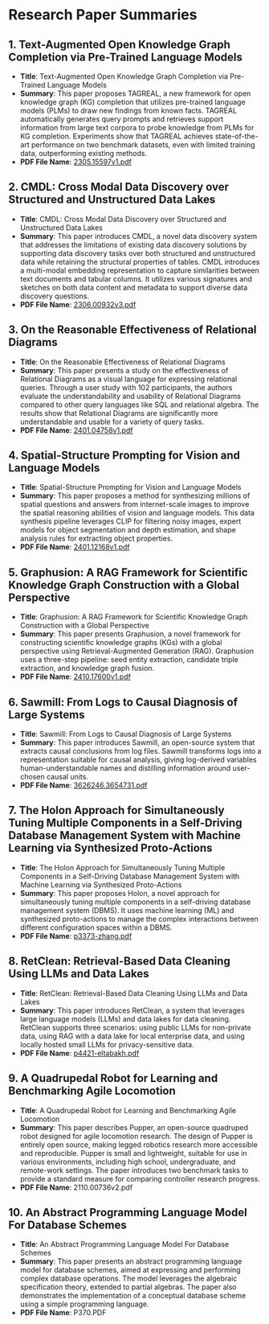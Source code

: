 # Research Paper Summaries

## 1. Text-Augmented Open Knowledge Graph Completion via Pre-Trained Language Models
- **Title**: Text-Augmented Open Knowledge Graph Completion via Pre-Trained Language Models
- **Summary**: This paper proposes TAGREAL, a new framework for open knowledge graph (KG) completion that utilizes pre-trained language models (PLMs) to draw new findings from known facts. TAGREAL automatically generates query prompts and retrieves support information from large text corpora to probe knowledge from PLMs for KG completion. Experiments show that TAGREAL achieves state-of-the-art performance on two benchmark datasets, even with limited training data, outperforming existing methods.
- **PDF File Name**: [2305.15597v1.pdf](https://arxiv.org/pdf/2305.15597.pdf)

## 2. CMDL: Cross Modal Data Discovery over Structured and Unstructured Data Lakes
- **Title**: CMDL: Cross Modal Data Discovery over Structured and Unstructured Data Lakes
- **Summary**: This paper introduces CMDL, a novel data discovery system that addresses the limitations of existing data discovery solutions by supporting data discovery tasks over both structured and unstructured data while retaining the structural properties of tables. CMDL introduces a multi-modal embedding representation to capture similarities between text documents and tabular columns. It utilizes various signatures and sketches on both data content and metadata to support diverse data discovery questions.
- **PDF File Name**: [2306.00932v3.pdf](https://arxiv.org/pdf/2306.00932.pdf)

## 3. On the Reasonable Effectiveness of Relational Diagrams
- **Title**: On the Reasonable Effectiveness of Relational Diagrams
- **Summary**: This paper presents a study on the effectiveness of Relational Diagrams as a visual language for expressing relational queries. Through a user study with 102 participants, the authors evaluate the understandability and usability of Relational Diagrams compared to other query languages like SQL and relational algebra. The results show that Relational Diagrams are significantly more understandable and usable for a variety of query tasks.
- **PDF File Name**: [2401.04758v1.pdf](https://arxiv.org/pdf/2401.04758.pdf)

## 4. Spatial-Structure Prompting for Vision and Language Models
- **Title**: Spatial-Structure Prompting for Vision and Language Models
- **Summary**: This paper proposes a method for synthesizing millions of spatial questions and answers from internet-scale images to improve the spatial reasoning abilities of vision and language models. This data synthesis pipeline leverages CLIP for filtering noisy images, expert models for object segmentation and depth estimation, and shape analysis rules for extracting object properties.
- **PDF File Name**: [2401.12168v1.pdf](https://arxiv.org/pdf/2401.12168.pdf)

## 5. Graphusion: A RAG Framework for Scientific Knowledge Graph Construction with a Global Perspective
- **Title**: Graphusion: A RAG Framework for Scientific Knowledge Graph Construction with a Global Perspective
- **Summary**: This paper presents Graphusion, a novel framework for constructing scientific knowledge graphs (KGs) with a global perspective using Retrieval-Augmented Generation (RAG). Graphusion uses a three-step pipeline: seed entity extraction, candidate triple extraction, and knowledge graph fusion.
- **PDF File Name**: [2410.17600v1.pdf](https://arxiv.org/pdf/2410.17600.pdf)

## 6. Sawmill: From Logs to Causal Diagnosis of Large Systems
- **Title**: Sawmill: From Logs to Causal Diagnosis of Large Systems
- **Summary**: This paper introduces Sawmill, an open-source system that extracts causal conclusions from log files. Sawmill transforms logs into a representation suitable for causal analysis, giving log-derived variables human-understandable names and distilling information around user-chosen causal units.
- **PDF File Name**: [3626246.3654731.pdf](https://dl.acm.org/doi/pdf/10.1145/3626246.3654731)

## 7. The Holon Approach for Simultaneously Tuning Multiple Components in a Self-Driving Database Management System with Machine Learning via Synthesized Proto-Actions
- **Title**: The Holon Approach for Simultaneously Tuning Multiple Components in a Self-Driving Database Management System with Machine Learning via Synthesized Proto-Actions
- **Summary**: This paper proposes Holon, a novel approach for simultaneously tuning multiple components in a self-driving database management system (DBMS). It uses machine learning (ML) and synthesized proto-actions to manage the complex interactions between different configuration spaces within a DBMS.
- **PDF File Name**: [p3373-zhang.pdf](https://dl.acm.org/doi/pdf/10.14778/3681954.3682007)

## 8. RetClean: Retrieval-Based Data Cleaning Using LLMs and Data Lakes
- **Title**: RetClean: Retrieval-Based Data Cleaning Using LLMs and Data Lakes
- **Summary**: This paper introduces RetClean, a system that leverages large language models (LLMs) and data lakes for data cleaning. RetClean supports three scenarios: using public LLMs for non-private data, using RAG with a data lake for local enterprise data, and using locally hosted small LLMs for privacy-sensitive data.
- **PDF File Name**: [p4421-eltabakh.pdf](https://dl.acm.org/doi/pdf/10.14778/3685800.3685890)

## 9. A Quadrupedal Robot for Learning and Benchmarking Agile Locomotion
- **Title**: A Quadrupedal Robot for Learning and Benchmarking Agile Locomotion
- **Summary**: This paper describes Pupper, an open-source quadruped robot designed for agile locomotion research. The design of Pupper is entirely open source, making legged robotics research more accessible and reproducible. Pupper is small and lightweight, suitable for use in various environments, including high school, undergraduate, and remote-work settings. The paper introduces two benchmark tasks to provide a standard measure for comparing controller research progress.
- **PDF File Name**: 2110.00736v2.pdf

## 10. An Abstract Programming Language Model For Database Schemes
- **Title**: An Abstract Programming Language Model For Database Schemes
- **Summary**: This paper presents an abstract programming language model for database schemes, aimed at expressing and performing complex database operations. The model leverages the algebraic specification theory, extended to partial algebras. The paper also demonstrates the implementation of a conceptual database scheme using a simple programming language.
- **PDF File Name**: P370.PDF
